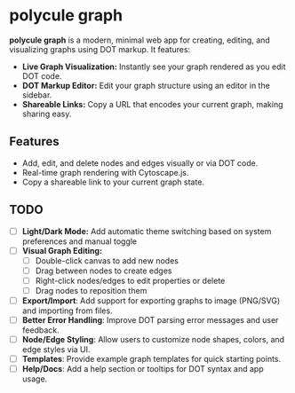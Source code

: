 # polycule graph

**polycule graph** is a modern, minimal web app for creating, editing, and visualizing graphs using DOT markup. It features:

- **Live Graph Visualization:** Instantly see your graph rendered as you edit DOT code.
- **DOT Markup Editor:** Edit your graph structure using an editor in the sidebar.
- **Shareable Links:** Copy a URL that encodes your current graph, making sharing easy.

## Features

- Add, edit, and delete nodes and edges visually or via DOT code.
- Real-time graph rendering with Cytoscape.js.
- Copy a shareable link to your current graph state.

## TODO

- [ ] **Light/Dark Mode:** Add automatic theme switching based on system preferences and manual toggle
- [ ] **Visual Graph Editing:**
  - [ ] Double-click canvas to add new nodes
  - [ ] Drag between nodes to create edges  
  - [ ] Right-click nodes/edges to edit properties or delete
  - [ ] Drag nodes to reposition them
- [ ] **Export/Import**: Add support for exporting graphs to image (PNG/SVG) and importing from files.
- [ ] **Better Error Handling**: Improve DOT parsing error messages and user feedback.
- [ ] **Node/Edge Styling**: Allow users to customize node shapes, colors, and edge styles via UI.
- [ ] **Templates**: Provide example graph templates for quick starting points.
- [ ] **Help/Docs**: Add a help section or tooltips for DOT syntax and app usage.
